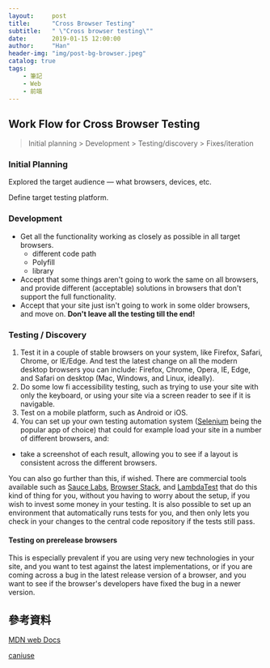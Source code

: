 ```yaml
---
layout:     post
title:      "Cross Browser Testing"
subtitle:   " \"Cross browser testing\""
date:       2019-01-15 12:00:00
author:     "Han"
header-img: "img/post-bg-browser.jpeg"
catalog: true
tags:
    - 筆記
    - Web
    - 前端
---
```




## Work Flow for Cross Browser Testing
> Initial planning > Development > Testing/discovery > Fixes/iteration 

### Initial Planning
Explored the target audience — what browsers, devices, etc.

Define target testing platform.

### Development
* Get all the functionality working as closely as possible in all target browsers.
    * different code path
    * Polyfill
    * library
* Accept that some things aren't going to work the same on all browsers, and provide different (acceptable) solutions in browsers that don't support the full functionality. 
* Accept that your site just isn't going to work in some older browsers, and move on. 
**Don't leave all the testing till the end!**

### Testing / Discovery
1. Test it in a couple of stable browsers on your system, like Firefox, Safari, Chrome, or IE/Edge. And test the latest change on all the modern desktop browsers you can include: Firefox, Chrome, Opera, IE, Edge, and Safari on desktop (Mac, Windows, and Linux, ideally).
2. Do some low fi accessibility testing, such as trying to use your site with only the keyboard, or using your site via a screen reader to see if it is navigable.
3. Test on a mobile platform, such as Android or iOS.
4. You can set up your own testing automation system ([Selenium](https://www.seleniumhq.org) being the popular app of choice) that could for example load your site in a number of different browsers, and: 

* take a screenshot of each result, allowing you to see if a layout is consistent across the different browsers.

You can also go further than this, if wished. There are commercial tools available such as [Sauce Labs](https://saucelabs.com), [Browser Stack](https://www.browserstack.com), and [LambdaTest](https://www.lambdatest.com) that do this kind of thing for you, without you having to worry about the setup, if you wish to invest some money in your testing. It is also possible to set up an environment that automatically runs tests for you, and then only lets you check in your changes to the central code repository if the tests still pass.

#### Testing on prerelease browsers

This is especially prevalent if you are using very new technologies in your site, and you want to test against the latest implementations, or if you are coming across a bug in the latest release version of a browser, and you want to see if the browser's developers have fixed the bug in a newer version.














## 參考資料
[MDN web Docs](https://developer.mozilla.org/zh-TW/docs/Learn/Tools_and_testing/Cross_browser_testing)

[caniuse](https://caniuse.com)